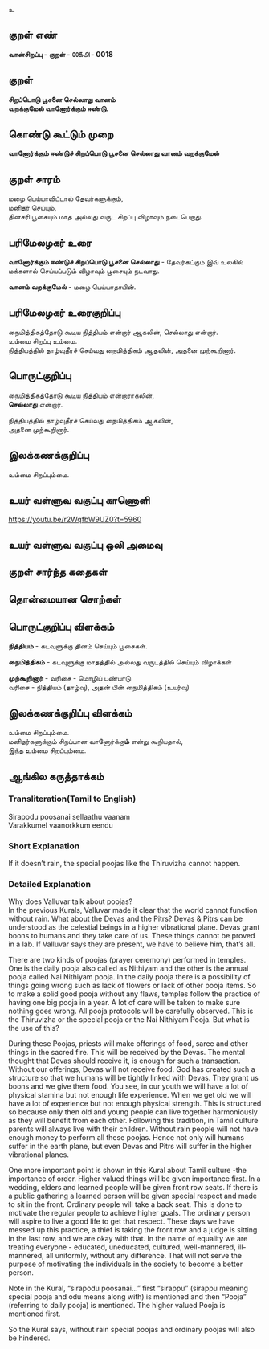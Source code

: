 உ

## குறள் எண் 

**வான்சிறப்பு - குறள் - ௦௦௧௮ - 0018** 

## குறள் 

**சிறப்பொடு பூசனை செல்லாது வானம்  
வறக்குமேல் வானோர்க்கும் ஈண்டு.**  

## கொண்டு கூட்டும் முறை

**வானோர்க்கும் ஈண்டுச் சிறப்பொடு பூசனை செல்லாது வானம் வறக்குமேல்**
## குறள் சாரம் 

மழை பெய்யாவிட்டால் தேவர்களுக்கும்,  
மனிதர் செய்யும்,  
தினசரி பூசையும் மாத அல்லது வருட சிறப்பு விழாவும் நடைபெறாது.  

## பரிமேலழகர் உரை

**வானோர்க்கும் ஈண்டுச் சிறப்பொடு பூசனை செல்லாது** - தேவர்கட்கும் இவ் உலகில் மக்களால் செய்யப்படும் விழாவும் பூசையும் நடவாது.  

**வானம் வறக்குமேல்** - மழை பெய்யாதாயின்.

## பரிமேலழகர் உரைகுறிப்பு   

நைமித்திகத்தோடு கூடிய நித்தியம் என்றார் ஆகலின், செல்லாது என்றார்.  
உம்மை சிறப்பு உம்மை.  
நித்தியத்தில் தாழ்வுதீரச் செய்வது நைமித்திகம் ஆதலின், அதனை முற்கூறினார்.

## பொருட்குறிப்பு 

நைமித்திகத்தோடு கூடிய நித்தியம் என்றாராகலின்,  
**செல்லாது** என்றார்.  

நித்தியத்தில் தாழ்வுதீரச் செய்வது நைமித்திகம் ஆகலின்,  
அதனை முற்கூறினார்.			 

## இலக்கணக்குறிப்பு  

உம்மை  சிறப்பும்மை. 

## உயர் வள்ளுவ வகுப்பு காணொளி

https://youtu.be/r2WqfbW9UZ0?t=5960

## உயர் வள்ளுவ வகுப்பு ஒலி அமைவு 

 
## குறள் சார்ந்த கதைகள் 


## தொன்மையான சொற்கள்


## பொருட்குறிப்பு விளக்கம்

**நித்தியம்** - கடவுளுக்கு தினம் செய்யும் பூசைகள்.  

**நைமித்திகம்** - கடவுளுக்கு மாதத்தில் அல்லது வருடத்தில் செய்யும் விழாக்கள்   

**முற்கூறினார்** - வரிசை - மொழிப் பண்பாடு  
வரிசை - நித்தியம் (தாழ்வு), அதன் பின் நைமித்திகம் (உயர்வு)

## இலக்கணக்குறிப்பு விளக்கம்

உம்மை  சிறப்பும்மை.  
மனிதர்களுக்கும் சிறப்பான வானோர்க்கு**ம்**  என்று கூறியதால்,  
இந்த உம்மை சிறப்பும்மை.  

## ஆங்கில கருத்தாக்கம் 
### Transliteration(Tamil to English)  
Sirapodu poosanai sellaathu vaanam  
Varakkumel vaanorkkum eendu  

### Short Explanation  
If it doesn’t rain, the special poojas like the Thiruvizha cannot happen.  

### Detailed Explanation 
Why does Valluvar talk about poojas?  
In the previous Kurals, Valluvar made it clear that the world cannot function without rain. What about the Devas and the Pitrs? Devas & Pitrs can be understood as the celestial beings in a higher vibrational plane. Devas grant boons to humans and they take care of us. These things cannot be proved in a lab. If Valluvar says they are present, we have to believe him, that’s all.  

There are two kinds of poojas (prayer ceremony) performed in temples. One is the daily pooja also called as Nithiyam and the other is the annual pooja called Nai Nithiyam pooja. In the daily pooja there is a possibility of things going wrong such as lack of flowers or lack of other pooja items. So to make a solid good pooja without any flaws, temples follow the practice of having one big pooja in a year. A lot of care will be taken to make sure nothing goes wrong. All pooja protocols will be carefully observed. This is the Thiruvizha or the special pooja or the Nai Nithiyam Pooja. But what is the use of this?  

During these Poojas, priests will make offerings of food, saree and other things in the sacred fire. This will be received by the Devas. The mental thought that Devas should receive it, is enough for such a transaction. Without our offerings, Devas will not receive food. God has created such a structure so that we humans will be tightly linked with Devas. They grant us boons and we give them food.
You see, in our youth we will have a lot of physical stamina but not enough life experience. When we get old we will have a lot of experience but not enough physical strength. This is structured so because only then old and young people can live together harmoniously as they will benefit from each other. Following this tradition, in Tamil culture parents will always live with their children.
Without rain people will not have enough money to perform all these poojas. Hence not only will humans suffer in the earth plane, but even Devas and Pitrs will suffer in the higher vibrational planes.  

One more important point is shown in this Kural about Tamil culture -the importance of order. Higher valued things will be given importance first. In a wedding, elders and learned people will be given front row seats. If there is a public gathering a learned person will be given special respect and made to sit in the front. Ordinary people will take a back seat. This is done to motivate the regular people to achieve higher goals. The ordinary person will aspire to live a good life to get that respect. These days we have messed up this practice, a thief is taking the front row and a judge is sitting in the last row, and we are okay with that. In the name of equality we are treating everyone - educated, uneducated, cultured, well-mannered, ill-mannered, all uniformly, without any difference. That will not serve the purpose of motivating the individuals in the society to become a better person.  

 Note in the Kural, “sirapodu poosanai…” first “sirappu” (sirappu meaning special pooja and odu means along with) is mentioned and then “Pooja” (referring to daily pooja) is mentioned. The higher valued Pooja is mentioned first.  
 
So the Kural says, without rain special poojas and ordinary poojas will also be hindered.


